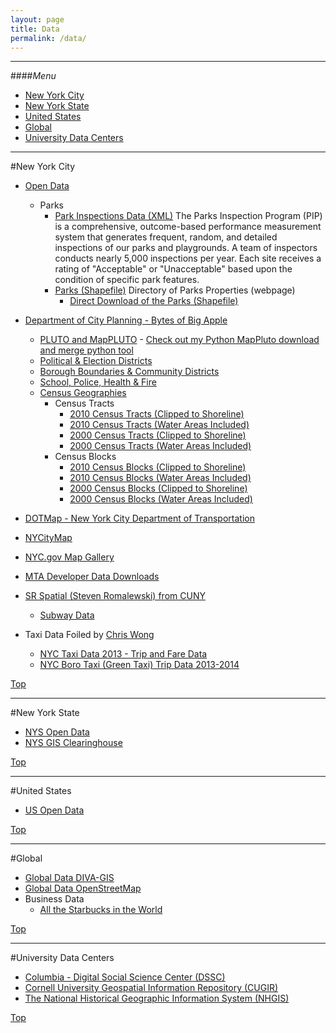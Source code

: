 ```yaml
---
layout: page
title: Data
permalink: /data/
---
```


---

####<a name="top"></a>*Menu*
* [New York City](#nyc)
* [New York State](#nys)
* [United States](#us)
* [Global](#global)
* [University Data Centers](#univ)


---


#<a name="nyc"></a>New York City
* [Open Data](https://nycopendata.socrata.com/)
	* Parks
		* [Park Inspections Data (XML)](https://data.cityofnewyork.us/Housing-Development/Parks-Inspections-data/t9jy-gfev)
The Parks Inspection Program (PIP) is a comprehensive, outcome-based performance measurement system that generates frequent, random, and detailed inspections of our parks and playgrounds. A team of inspectors conducts nearly 5,000 inspections per year. Each site receives a rating of "Acceptable" or "Unacceptable" based upon the condition of specific park features.
		* [Parks (Shapefile)](https://data.cityofnewyork.us/City-Government/Parks-Properties/rjaj-zgq7)
Directory of Parks Properties (webpage)
			* [Direct Download of the Parks (Shapefile)](https://data.cityofnewyork.us/api/geospatial/rjaj-zgq7?method=export&format=Shapefile)

* [Department of City Planning - Bytes of Big Apple](http://www.nyc.gov/html/dcp/html/bytes/applbyte.shtml)
	* [PLUTO and MapPLUTO](http://www.nyc.gov/html/dcp/html/bytes/applbyte.shtml#pluto) - [Check out my Python MapPluto download and merge python tool](http://nygeog.github.io/code/#mappluto)
	* [Political & Election Districts](http://www.nyc.gov/html/dcp/html/bytes/districts_download_metadata.shtml#pod)
	* [Borough Boundaries & Community Districts](http://www.nyc.gov/html/dcp/html/bytes/districts_download_metadata.shtml#bcd)
	* [School, Police, Health & Fire](http://www.nyc.gov/html/dcp/html/bytes/districts_download_metadata.shtml#shfp)
	* [Census Geographies](http://www.nyc.gov/html/dcp/html/bytes/districts_download_metadata.shtml#cbt)
		* Census Tracts
			* [2010 Census Tracts (Clipped to Shoreline)](http://www.nyc.gov/html/dcp/download/bytes/nyct2010_14d.zip)
			* [2010 Census Tracts (Water Areas Included)](http://www.nyc.gov/html/dcp/download/bytes/nyct2010wi_14d.zip)
			* [2000 Census Tracts (Clipped to Shoreline)](http://www.nyc.gov/html/dcp/download/bytes/nyct2000_14d.zip)
			* [2000 Census Tracts (Water Areas Included)](http://www.nyc.gov/html/dcp/download/bytes/nyct2000wi_14d.zip)	
		* Census Blocks
			* [2010 Census Blocks (Clipped to Shoreline)](http://www.nyc.gov/html/dcp/download/bytes/nycb2010_14d.zip)
			* [2010 Census Blocks (Water Areas Included)](http://www.nyc.gov/html/dcp/download/bytes/nycb2010wi_14d.zip)
			* [2000 Census Blocks (Clipped to Shoreline)](http://www.nyc.gov/html/dcp/download/bytes/nycb2000_14d.zip)
			* [2000 Census Blocks (Water Areas Included)](http://www.nyc.gov/html/dcp/download/bytes/nycb2000wi_14d.zip)
			
			
			
			
* [DOTMap - New York City Department of Transportation](http://gis.nyc.gov/doitt/nycitymap/template?applicationName=DOT)
* [NYCityMap](http://maps.nyc.gov/doitt/nycitymap/)
* [NYC.gov Map Gallery](http://www1.nyc.gov/nyc-resources/nyc-maps.page)
* [MTA Developer Data Downloads](http://web.mta.info/developers/download.html)
* [SR Spatial (Steven Romalewski) from CUNY](http://spatialityblog.com)
	* [Subway Data](http://spatialityblog.com/2010/07/08/mta-gis-data-update/)


* Taxi Data Foiled by [Chris Wong](http://chriswhong.com)
	* [NYC Taxi Data 2013 - Trip and Fare Data](http://chriswhong.com/open-data/foil_nyc_taxi/)
	* [NYC Boro Taxi (Green Taxi) Trip Data 2013-2014](http://chriswhong.com/nycborotaxidata/)
	
	
[Top](#top)

---

#<a name="nys"></a>New York State
* [NYS Open Data](https://data.ny.gov/)
* [NYS GIS Clearinghouse](https://gis.ny.gov/)

[Top](#top)

---

#<a name="us"></a>United States
* [US Open Data](https://www.data.gov/)

[Top](#top)

---

#<a name="global"></a>Global
* [Global Data DIVA-GIS](http://www.diva-gis.org/)
* [Global Data OpenStreetMap](http://www.openstreetmap.org/)
* Business Data
	* [All the Starbucks in the World](https://opendata.socrata.com/Business/All-Starbucks-Locations-in-the-World-Point-Map/7sg8-44ed)
	
[Top](#top)

---

#<a name="univ"></a>University Data Centers
* [Columbia - Digital Social Science Center (DSSC) ](http://gis.columbia.edu/data.html)
* [Cornell University Geospatial Information Repository (CUGIR)](http://cugir.mannlib.cornell.edu/)
* [The National Historical Geographic Information System (NHGIS)](https://www.nhgis.org/)


[Top](#top)
